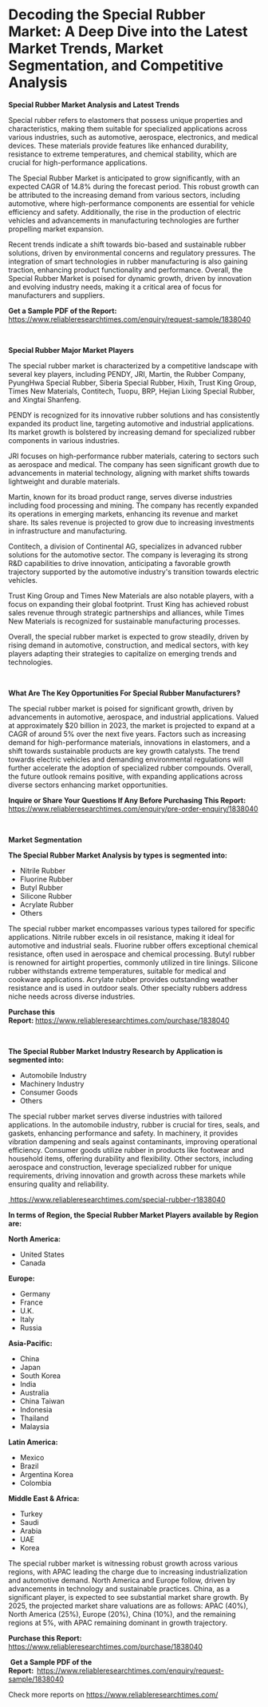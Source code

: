 <p><h1>Decoding the Special Rubber Market: A Deep Dive into the Latest Market Trends, Market Segmentation, and Competitive Analysis</h1></p><p><strong>Special Rubber Market Analysis and Latest Trends</strong></p>
<p><p>Special rubber refers to elastomers that possess unique properties and characteristics, making them suitable for specialized applications across various industries, such as automotive, aerospace, electronics, and medical devices. These materials provide features like enhanced durability, resistance to extreme temperatures, and chemical stability, which are crucial for high-performance applications.</p><p>The Special Rubber Market is anticipated to grow significantly, with an expected CAGR of 14.8% during the forecast period. This robust growth can be attributed to the increasing demand from various sectors, including automotive, where high-performance components are essential for vehicle efficiency and safety. Additionally, the rise in the production of electric vehicles and advancements in manufacturing technologies are further propelling market expansion.</p><p>Recent trends indicate a shift towards bio-based and sustainable rubber solutions, driven by environmental concerns and regulatory pressures. The integration of smart technologies in rubber manufacturing is also gaining traction, enhancing product functionality and performance. Overall, the Special Rubber Market is poised for dynamic growth, driven by innovation and evolving industry needs, making it a critical area of focus for manufacturers and suppliers.</p></p>
<p><strong>Get a Sample PDF of the Report:&nbsp;</strong> <a href="https://www.reliableresearchtimes.com/enquiry/request-sample/1838040?utm_campaign=3059&utm_medium=2&utm_source=Github&utm_content=ia&utm_term=31032025&utm_id=special-rubber">https://www.reliableresearchtimes.com/enquiry/request-sample/1838040</a></p>
<p>&nbsp;</p>
<p><strong>Special Rubber Major Market Players</strong></p>
<p><p>The special rubber market is characterized by a competitive landscape with several key players, including PENDY, JRI, Martin, the Rubber Company, PyungHwa Special Rubber, Siberia Special Rubber, Hixih, Trust King Group, Times New Materials, Contitech, Tuopu, BRP, Hejian Lixing Special Rubber, and Xingtai Shanfeng. </p><p>PENDY is recognized for its innovative rubber solutions and has consistently expanded its product line, targeting automotive and industrial applications. Its market growth is bolstered by increasing demand for specialized rubber components in various industries. </p><p>JRI focuses on high-performance rubber materials, catering to sectors such as aerospace and medical. The company has seen significant growth due to advancements in material technology, aligning with market shifts towards lightweight and durable materials.</p><p>Martin, known for its broad product range, serves diverse industries including food processing and mining. The company has recently expanded its operations in emerging markets, enhancing its revenue and market share. Its sales revenue is projected to grow due to increasing investments in infrastructure and manufacturing.</p><p>Contitech, a division of Continental AG, specializes in advanced rubber solutions for the automotive sector. The company is leveraging its strong R&D capabilities to drive innovation, anticipating a favorable growth trajectory supported by the automotive industry's transition towards electric vehicles.</p><p>Trust King Group and Times New Materials are also notable players, with a focus on expanding their global footprint. Trust King has achieved robust sales revenue through strategic partnerships and alliances, while Times New Materials is recognized for sustainable manufacturing processes.</p><p>Overall, the special rubber market is expected to grow steadily, driven by rising demand in automotive, construction, and medical sectors, with key players adapting their strategies to capitalize on emerging trends and technologies.</p></p>
<p>&nbsp;</p>
<p><strong>What Are The Key Opportunities For Special Rubber Manufacturers?</strong></p>
<p><p>The special rubber market is poised for significant growth, driven by advancements in automotive, aerospace, and industrial applications. Valued at approximately $20 billion in 2023, the market is projected to expand at a CAGR of around 5% over the next five years. Factors such as increasing demand for high-performance materials, innovations in elastomers, and a shift towards sustainable products are key growth catalysts. The trend towards electric vehicles and demanding environmental regulations will further accelerate the adoption of specialized rubber compounds. Overall, the future outlook remains positive, with expanding applications across diverse sectors enhancing market opportunities.</p></p>
<p><strong>Inquire or Share Your Questions If Any Before Purchasing This Report:</strong> <a href="https://www.reliableresearchtimes.com/enquiry/pre-order-enquiry/1838040?utm_campaign=3059&utm_medium=2&utm_source=Github&utm_content=ia&utm_term=31032025&utm_id=special-rubber">https://www.reliableresearchtimes.com/enquiry/pre-order-enquiry/1838040</a></p>
<p>&nbsp;</p>
<p><strong>Market Segmentation</strong></p>
<p><strong>The Special Rubber Market Analysis by types is segmented into:</strong></p>
<p><ul><li>Nitrile Rubber</li><li>Fluorine Rubber</li><li>Butyl Rubber</li><li>Silicone Rubber</li><li>Acrylate Rubber</li><li>Others</li></ul></p>
<p><p>The special rubber market encompasses various types tailored for specific applications. Nitrile rubber excels in oil resistance, making it ideal for automotive and industrial seals. Fluorine rubber offers exceptional chemical resistance, often used in aerospace and chemical processing. Butyl rubber is renowned for airtight properties, commonly utilized in tire linings. Silicone rubber withstands extreme temperatures, suitable for medical and cookware applications. Acrylate rubber provides outstanding weather resistance and is used in outdoor seals. Other specialty rubbers address niche needs across diverse industries.</p></p>
<p><strong>Purchase this Report:&nbsp;</strong><a href="https://www.reliableresearchtimes.com/purchase/1838040?utm_campaign=3059&utm_medium=2&utm_source=Github&utm_content=ia&utm_term=31032025&utm_id=special-rubber">https://www.reliableresearchtimes.com/purchase/1838040</a></p>
<p>&nbsp;</p>
<p><strong>The Special Rubber Market Industry Research by Application is segmented into:</strong></p>
<p><ul><li>Automobile Industry</li><li>Machinery Industry</li><li>Consumer Goods</li><li>Others</li></ul></p>
<p><p>The special rubber market serves diverse industries with tailored applications. In the automobile industry, rubber is crucial for tires, seals, and gaskets, enhancing performance and safety. In machinery, it provides vibration dampening and seals against contaminants, improving operational efficiency. Consumer goods utilize rubber in products like footwear and household items, offering durability and flexibility. Other sectors, including aerospace and construction, leverage specialized rubber for unique requirements, driving innovation and growth across these markets while ensuring quality and reliability.</p></p>
<p><a href="https://www.reliableresearchtimes.com/special-rubber-r1838040?utm_campaign=3059&utm_medium=2&utm_source=Github&utm_content=ia&utm_term=31032025&utm_id=special-rubber">&nbsp;https://www.reliableresearchtimes.com/special-rubber-r1838040</a></p>
<p><strong>In terms of Region, the Special Rubber Market Players available by Region are:</strong></p>
<p>
    <p> <strong> North America: </strong>
        <ul>
            <li>United States</li>
            <li>Canada</li>
        </ul>
        </p> 
    <p> <strong> Europe: </strong>
        <ul>
            <li>Germany</li>
            <li>France</li>
            <li>U.K.</li>
            <li>Italy</li>
            <li>Russia</li>
        </ul>
        </p> 
    <p> <strong> Asia-Pacific: </strong>
        <ul>
            <li>China</li>
            <li>Japan</li>
            <li>South Korea</li>
            <li>India</li>
            <li>Australia</li>
            <li>China Taiwan</li>
            <li>Indonesia</li>
            <li>Thailand</li>
            <li>Malaysia</li>
        </ul>
        </p> 
    <p> <strong> Latin America: </strong>
        <ul>
            <li>Mexico</li>
            <li>Brazil</li>
            <li>Argentina Korea</li>
            <li>Colombia</li>
        </ul>
        </p> 
    <p> <strong> Middle East & Africa: </strong>
        <ul>
            <li>Turkey</li>
            <li>Saudi</li>
            <li>Arabia</li>
            <li>UAE</li>
            <li>Korea</li>
        </ul>
    </p>
    </p>
<p><p>The special rubber market is witnessing robust growth across various regions, with APAC leading the charge due to increasing industrialization and automotive demand. North America and Europe follow, driven by advancements in technology and sustainable practices. China, as a significant player, is expected to see substantial market share growth. By 2025, the projected market share valuations are as follows: APAC (40%), North America (25%), Europe (20%), China (10%), and the remaining regions at 5%, with APAC remaining dominant in growth trajectory.</p></p>
<p><strong>Purchase this Report: </strong><a href="https://www.reliableresearchtimes.com/purchase/1838040?utm_campaign=3059&utm_medium=2&utm_source=Github&utm_content=ia&utm_term=31032025&utm_id=special-rubber">https://www.reliableresearchtimes.com/purchase/1838040</a></p>
<p>&nbsp;<strong>Get a Sample PDF of the Report:&nbsp;&nbsp;</strong><a href="https://www.reliableresearchtimes.com/enquiry/request-sample/1838040?utm_campaign=3059&utm_medium=2&utm_source=Github&utm_content=ia&utm_term=31032025&utm_id=special-rubber">https://www.reliableresearchtimes.com/enquiry/request-sample/1838040</a></p>
<p><strong></strong></p>
<p>Check more reports on <a href="https://www.reliableresearchtimes.com/?utm_campaign=3059&utm_medium=2&utm_source=Github&utm_content=ia&utm_term=31032025&utm_id=special-rubber">https://www.reliableresearchtimes.com/</a></p>